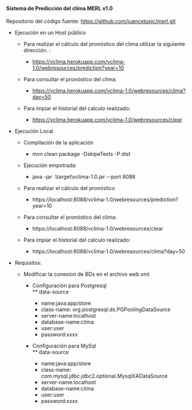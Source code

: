 #### Sistema de Predicción del clima MERL v1.0
Repositorio del código fuente:
https://github.com/juancetusjc/merl.git

* Ejecución en un Host público
   - Para realizar el cálculo del pronóstico del clima utilizar la siguiente dirección. :
     * https://vclima.herokuapp.com/vclima-1.0/webresources/prediction?year=10

   - Para consultar el pronóstico del clima:
     * https://vclima.herokuapp.com/vclima-1.0/webresources/clima?day=50

   - Para impiar el historial del calculo realizado:
     * https://vclima.herokuapp.com/vclima-1.0/webresources/clear


* Ejecución Local
   - Compilación de la aplicación 
     * mvn clean package -DskipeTests -P dist
   - Ejecución empotrada:
     * java -jar .\target\vclima-1.0.jar --port 8088
   
   - Para realizar el cálculo del pronóstico
     * https://localhost:8088/vclima-1.0/webresources/prediction?year=10
   
   - Para consultar el pronóstico del clima:
     * https://localhost:8088/vclima-1.0/webresources/clear
    
   - Para impiar el historial del calculo realizado:
     * https://localhost:8088/vclima-1.0/webresources/clima?day=50
     
* Requisitos:
   - Modificar la conexion de BDs en el archivo web.xml
     * Configuración para Postgresql   
      ** data-source
          - name:java:app/store 
          - class-name: org.postgresql.ds.PGPoolingDataSource
          - server-name:localhost
          - database-name:clima
          - user:user
          - password:xxxx
      
      
      * Configuración para MySql      
       ** data-source
          - name:java:app/store 
          - class-name: com.mysql.jdbc.jdbc2.optional.MysqlXADataSource
          - server-name:localhost
          - database-name:clima
          - user:user
          - password:xxxx
      
